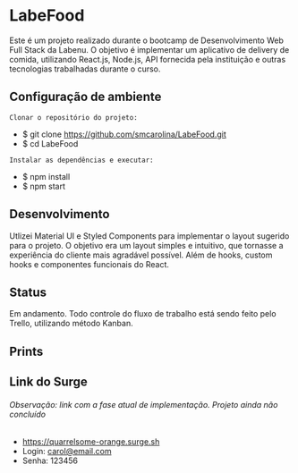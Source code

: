 # LabeFood
Este é um projeto realizado durante o bootcamp de Desenvolvimento Web Full Stack da Labenu. O objetivo é implementar um aplicativo de delivery de comida, utilizando React.js, Node.js,  API fornecida pela instituição e outras tecnologias trabalhadas durante o curso. 

## Configuração de ambiente

```
Clonar o repositório do projeto:
```
- $ git clone https://github.com/smcarolina/LabeFood.git
- $ cd LabeFood

```
Instalar as dependências e executar:
```
- $ npm install
- $ npm start

## Desenvolvimento
Utlizei Material UI e Styled Components para implementar o layout sugerido para o projeto. O objetivo era um layout simples e intuitivo, que tornasse a experiência do cliente mais agradável possível.
Além de hooks, custom hooks e componentes funcionais do React.

## Status

Em andamento. 
Todo controle do fluxo de trabalho está sendo feito pelo Trello, utilizando método Kanban.

## Prints

## Link do Surge 
###### Observação: link com a fase atual de implementação. Projeto ainda não concluído
- https://quarrelsome-orange.surge.sh
- Login: carol@email.com
- Senha: 123456
